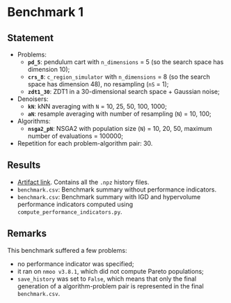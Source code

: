 # Benchmark 1

## Statement

* Problems:
  * **`pd_5`**: pendulum cart with `n_dimensions` = 5 (so the search space has
    dimension
    10);
  * **`crs_8`**: `c_region_simulator` with `n_dimensions` = 8 (so the search
    space
    has dimension 48), no resampling (`nS` = 1);
  * **`zdt1_30`**: ZDT1 in a 30-dimensional search space + Gaussian noise;
* Denoisers:
  * **`kN`**: kNN averaging with `N` = 10, 25, 50, 100, 1000;
  * **`aN`**: resample averaging with number of resampling (`N`) = 10, 100;
* Algorithms:
  * **`nsga2_pN`**: NSGA2 with population size (`N`) = 10, 20, 50, maximum
    number
    of evaluations = 100000;
* Repetition for each problem-algorithm pair: 30.

## Results

* [Artifact link](). Contains all the `.npz` history files.
* `benchmark.csv`: Benchmark summary without performance indicators.
* `benchmark.csv`: Benchmark summary with IGD and hypervolume performance
  indicators computed using `compute_performance_indicators.py`.

## Remarks

This benchmark suffered a few problems:
* no performance indicator was specified;
* it ran on `nmoo v3.8.1`, which did not compute Pareto populations;
* `save_history` was set to `False`, which means that only the final generation
  of a algorithm-problem pair is represented in the final `benchmark.csv`.
